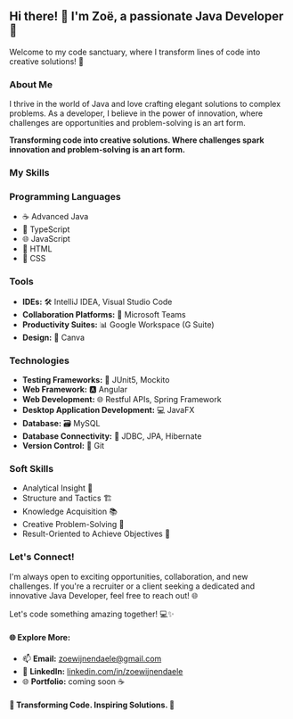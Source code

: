 ## Hi there! 👋 I'm Zoë, a passionate Java Developer 🚀

Welcome to my code sanctuary, where I transform lines of code into creative solutions! 🌟

### About Me

I thrive in the world of Java and love crafting elegant solutions to complex problems. 
As a developer, I believe in the power of innovation, where challenges are opportunities and problem-solving is an art form.

**Transforming code into creative solutions. Where challenges spark innovation and problem-solving is an art form.**

### My Skills

### Programming Languages
- ☕ Advanced Java
- 💼 TypeScript
- 🌐 JavaScript
- 📄 HTML
- 🎨 CSS

### Tools
- **IDEs:** 🛠️ IntelliJ IDEA, Visual Studio Code
- **Collaboration Platforms:** 🤝 Microsoft Teams
- **Productivity Suites:** 📊 Google Workspace (G Suite)
- **Design:** 🎨 Canva

### Technologies
- **Testing Frameworks:** 🧪 JUnit5, Mockito
- **Web Framework:** 🅰️ Angular
- **Web Development:** 🌐 Restful APIs, Spring Framework
- **Desktop Application Development:** 💻 JavaFX
- **Database:** 🗃️ MySQL
- **Database Connectivity:** 🔄 JDBC, JPA, Hibernate
- **Version Control:** 📂 Git


### Soft Skills

- Analytical Insight 🧠
- Structure and Tactics 🏗️
- Knowledge Acquisition 📚
- Creative Problem-Solving 🎨
- Result-Oriented to Achieve Objectives 🚀

### Let's Connect!

I'm always open to exciting opportunities, collaboration, and new challenges. 
If you're a recruiter or a client seeking a dedicated and innovative Java Developer, feel free to reach out! 🌐

Let's code something amazing together! 💻✨

#### 🌐 Explore More:

- 📫 **Email:** zoewijnendaele@gmail.com
- 🔗 **LinkedIn:** [linkedin.com/in/zoewijnendaele](www.linkedin.com/in/zoëwijnendaele)
- 🌐 **Portfolio:** coming soon ☕

#### 🚀 Transforming Code. Inspiring Solutions. 🌟
